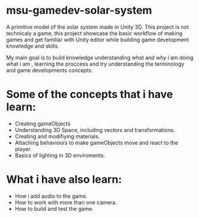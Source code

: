 # msu-gamedev-solar-system
A primitive model of the solar system made in Unity 3D. This project is not technicaly a game, this project showcase the basic workflow of making games and get familiar with Unity editor while building game development knowledge and skills.

My main goal is to build knowledge understanding what and why i am doing what i am , learning the proccess and try understanding the terminology and game developments concepts.

# Some of the concepts that i have learn:
  - Creating gameObjects
  - Understanding 3D Space, including vectors and transformations.
  - Creating and modifiying materials.
  - Attaching behaviours to make gameObjects move and react to the player.
  - Basics of lighting in 3D enviroments.

# What i have also learn:
  - How i add audio to the game.
  - How to work with more than one camera.
  - How to build and test the game.


